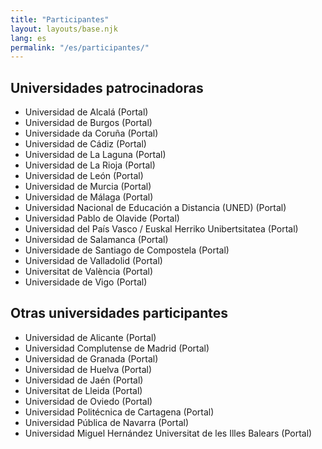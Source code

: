 ```yaml
---
title: "Participantes"
layout: layouts/base.njk
lang: es
permalink: "/es/participantes/"
---
```


## Universidades patrocinadoras

- Universidad de Alcalá (Portal)
- Universidad de Burgos (Portal)
- Universidade da Coruña (Portal)
- Universidad de Cádiz (Portal)
- Universidad de La Laguna (Portal)
- Universidad de La Rioja (Portal)
- Universidad de León (Portal)
- Universidad de Murcia (Portal)
- Universidad de Málaga (Portal)
- Universidad Nacional de Educación a Distancia (UNED) (Portal)
- Universidad Pablo de Olavide (Portal)
- Universidad del País Vasco / Euskal Herriko Unibertsitatea (Portal)
- Universidad de Salamanca (Portal)
- Universidade de Santiago de Compostela (Portal)
- Universidad de Valladolid (Portal)
- Universitat de València (Portal)
- Universidade de Vigo (Portal)

## Otras universidades participantes

- Universidad de Alicante (Portal)
- Universidad Complutense de Madrid (Portal)
- Universidad de Granada (Portal)
- Universidad de Huelva (Portal)
- Universidad de Jaén (Portal)
- Universitat de Lleida (Portal)
- Universidad de Oviedo (Portal)
- Universidad Politécnica de Cartagena (Portal)
- Universidad Pública de Navarra (Portal)
- Universidad Miguel Hernández
Universitat de les Illes Balears (Portal)
